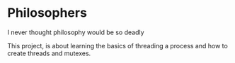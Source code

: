 # Philosophers
I never thought philosophy would be so deadly

This project, is about learning the basics of threading a process and how to create threads and mutexes.
